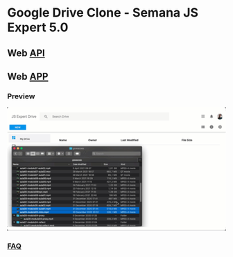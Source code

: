 # Google Drive Clone - Semana JS Expert 5.0

## Web [API](google-drive-clone/api)

## Web [APP](google-drive-clone/app)

### Preview

![](.github/demo.gif)

### [FAQ](google-drive-clone)
